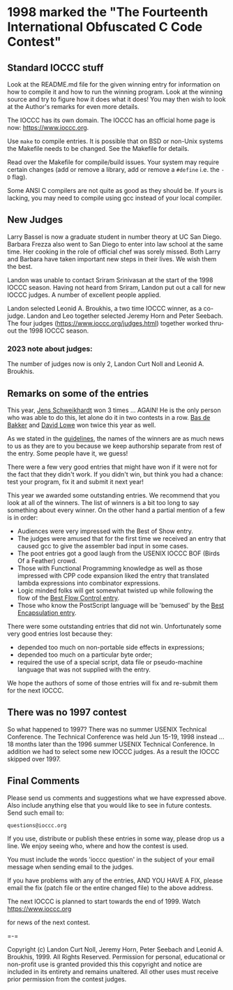 # 1998 marked the "The Fourteenth International Obfuscated C Code Contest"


## Standard IOCCC stuff

Look at the README.md file for the given winning entry for information
on how to compile it and how to run the winning program.
Look at the winning source and try to figure how it does what it does!
You may then wish to look at the Author's remarks for even more details.

The IOCCC has its own domain.  The IOCCC has an official home page is now:
<https://www.ioccc.org>.

Use `make` to compile entries.  It is possible that on BSD or non-Unix
systems the Makefile needs to be changed.  See the Makefile for details.

Read over the Makefile for compile/build issues.  Your system may
require certain changes (add or remove a library, add or remove a
`#define` i.e. the `-D` flag).

Some ANSI C compilers are not quite as good as they should be.  If
yours is lacking, you may need to compile using gcc instead of your
local compiler.


## New Judges

Larry Bassel is now a graduate student in number theory at UC San Diego.
Barbara Frezza also went to San Diego to enter into law school at the
same time.  Her cooking in the role of official chef was sorely missed.
Both Larry and Barbara have taken important new steps in their lives.
We wish them the best.

Landon was unable to contact Sriram Srinivasan at the start of
the 1998 IOCCC season.  Having not heard from Sriram, Landon put out
a call for new IOCCC judges.  A number of excellent people applied.

Landon selected Leonid A. Broukhis, a two time IOCCC winner, as a
co-judge.   Landon and Leo together selected Jeremy Horn and Peter
Seebach.  The four judges (<https://www.ioccc.org/judges.html>) together worked
thru-out the 1998 IOCCC season.

### 2023 note about judges:

The number of judges now is only 2, Landon Curt Noll and Leonid A. Broukhis.

## Remarks on some of the entries

This year, [Jens
Schweikhardt](https://www.ioccc.org/winners.html#Jens_Schweikhardt) won 3 times
... AGAIN!  He is the only person who was able to do this, let alone do it in
two contests in a row. [Bas de
Bakker](https://www.ioccc.org/winners.html#Bas_de_Bakker) and [David
Lowe](https://www.ioccc.org/winners.html#J_David_Lowe) won twice this year as
well.

As we stated in the [guidelines](guidelines.txt), the names of the winners are
as much news to us as they are to you because we keep authorship separate from
rest of the entry.  Some people have it, we guess!

There were a few very good entries that might have won if it were not
for the fact that they didn't work.  If you didn't win, but think you
had a chance: test your program, fix it and submit it next year!

This year we awarded some outstanding entries.  We recommend that you
look at all of the winners.  The list of winners is a bit too long to
say something about every winner.  On the other hand a partial mention
of a few is in order:

- Audiences were very impressed with the Best of Show entry.
- The judges were amused that for the first time we received an entry
  that caused gcc to give the assembler bad input in some cases.
- The poot entries got a good laugh from the USENIX IOCCC BOF (Birds Of a Feather) crowd.
- Those with Functional Programming knowledge as well as those
  impressed with CPP code expansion liked the entry that translated
  lambda expressions into combinator expressions.
- Logic minded folks will get somewhat twisted up while following the
  flow of the [Best Flow Control entry](1998/schnitzi/README.md).
- Those who know the PostScript language will be 'bemused' by
  the [Best Encapsulation entry](bas1/README.md).

There were some outstanding entries that did not win.  Unfortunately
some very good entries lost because they:

- depended too much on non-portable side effects in expressions;
- depended too much on a particular byte order;
- required the use of a special script, data file or pseudo-machine language
that was not supplied with the entry.

We hope the authors of some of those entries will fix and re-submit
them for the next IOCCC.


## There was no 1997 contest

So what happened to 1997?  There was no summer USENIX Technical
Conference.  The Technical Conference was held Jun 15-19, 1998 instead
... 18 months later than the 1996 summer USENIX Technical Conference.
In addition we had to select some new IOCCC judges.  As a result the IOCCC
skipped over 1997.


## Final Comments

Please send us comments and suggestions what we have expressed above.
Also include anything else that you would like to see in future contests.
Send such email to:

```
questions@ioccc.org
```

If you use, distribute or publish these entries in some way, please drop
us a line.  We enjoy seeing who, where and how the contest is used.

You must include the words 'ioccc question' in the subject of your email
message when sending email to the judges.

If you have problems with any of the entries, AND YOU HAVE A FIX, please
email the fix (patch file or the entire changed file) to the above address.

The next IOCCC is planned to start towards the end of 1999.  Watch
<https://www.ioccc.org>

for news of the next contest.

=-=

Copyright (c) Landon Curt Noll, Jeremy Horn, Peter Seebach
and Leonid A. Broukhis, 1999.
All Rights Reserved.  Permission for personal, educational or non-profit
use is granted provided this this copyright and notice are included in its
entirety and remains unaltered.  All other uses must receive prior permission
from the contest judges.
